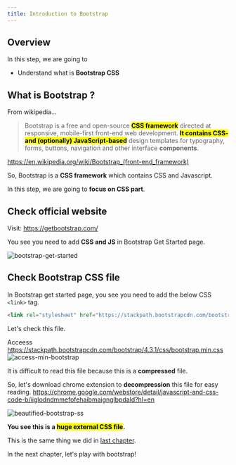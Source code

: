 ```yaml
---
title: Introduction to Bootstrap
---
```


## Overview

In this step, we are going to
- Understand what is **Bootstrap CSS**

## What is Bootstrap ?
From wikipedia...
> Bootstrap is a free and open-source <mark>**CSS framework**</mark> directed at responsive, mobile-first front-end web development. <mark>**It contains CSS- and (optionally) JavaScript-based**</mark> design templates for typography, forms, buttons, navigation and other interface **components**.

https://en.wikipedia.org/wiki/Bootstrap_(front-end_framework)

So, Bootstrap is a **CSS framework** which contains CSS and Javascript.

In this step, we are going to **focus on CSS part**.

## Check official website

Visit: https://getbootstrap.com/

You see you need to add **CSS and JS** in Bootstrap Get Started page.

![bootstrap-get-started](https://storage.googleapis.com/coderhackers-assets/the-complete-webdev-with-rails-2020/bootstrap-css-guide/bootstrap-get-started.gif)


## Check Bootstrap CSS file
In Bootstrap get started page, you see you need to add the below CSS `<link>` tag. 
```html
<link rel="stylesheet" href="https://stackpath.bootstrapcdn.com/bootstrap/4.3.1/css/bootstrap.min.css" integrity="sha384-ggOyR0iXCbMQv3Xipma34MD+dH/1fQ784/j6cY/iJTQUOhcWr7x9JvoRxT2MZw1T" crossorigin="anonymous">
```

Let's check this file.

Acceess
https://stackpath.bootstrapcdn.com/bootstrap/4.3.1/css/bootstrap.min.css
![access-min-bootstrap](https://storage.googleapis.com/coderhackers-assets/the-complete-webdev-with-rails-2020/bootstrap-css-guide/access-min-bootstrap.png)

It is difficult to read this file because this is a **compressed** file.

So, let's download chrome extension to **decompression** this file for easy reading.
https://chrome.google.com/webstore/detail/javascript-and-css-code-b/iiglodndmmefofehaibmaignglbpdald?hl=en

![beautified-bootstrap-ss](https://storage.googleapis.com/coderhackers-assets/the-complete-webdev-with-rails-2020/bootstrap-css-guide/beautified-bootstrap-ss.png)



**You see this is a <mark>huge external CSS file</mark>.**

This is the same thing we did in [last chapter](../css-guide/3-writing-ways-of-css#3-external-css-file).

In the next chapter, let's play with bootstrap!